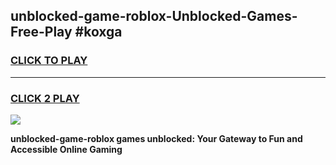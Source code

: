 
## unblocked-game-roblox-Unblocked-Games-Free-Play #koxga
<h3>
<a href="https://us.freeplayer.one?title=unblocked-game-roblox&ref=9M">CLICK TO PLAY</a></h3>
<hr>

<h3>
<a href="https://us.freeplayer.one?title=unblocked-game-roblox&ref=9M">CLICK 2 PLAY</a>
  
</h3>

<a href="https://us.freeplayer.one?title=unblocked-game-roblox&ref=9M"><img src="https://clearcache.store/games.png"></a>


**unblocked-game-roblox games unblocked: Your Gateway to Fun and Accessible Online Gaming**
